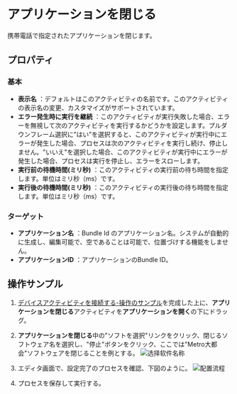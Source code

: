 # アプリケーションを閉じる
携帯電話で指定されたアプリケーションを閉じます。

## プロパティ

### 基本
- **表示名** ：デフォルトはこのアクティビティの名前です。このアクティビティの表示名の変更、カスタマイズがサポートされています。
- **エラー発生時に実行を継続** ：このアクティビティが実行失敗した場合、エラーを無視して次のアクティビティを実行するかどうかを設定します。プルダウンフレーム選択に"はい"を選択すると、このアクティビティが実行中にエラーが発生した場合、プロセスは次のアクティビティを実行し続け、停止しません。"いいえ"を選択した場合、このアクティビティが実行中にエラーが発生した場合、プロセスは実行を停止し、エラーをスローします。
- **実行前の待機時間(ミリ秒)** ：このアクティビティの実行前の待ち時間を指定します。単位はミリ秒（ms）です。
- **実行後の待機時間(ミリ秒)** ：このアクティビティの実行後の待ち時間を指定します。単位はミリ秒（ms）です。

### ターゲット

- **アプリケーション名** ：Bundle Id のアプリケーション名。システムが自動的に生成し、編集可能で、空であることは可能で、位置づけする機能をしません。
- **アプリケーションID** ：アプリケーションのBundle ID。

## 操作サンプル

1. [デバイスアクティビティを接続する-操作のサンプル](./MobileConnect.md)を完成した上に、**アプリケーションを閉じる**アクティビティを**アプリケーションを開く**の下にドラッグ。
2. **アプリケーションを閉じる**中の"ソフトを選択"リンクをクリック、閉じるソフトウェア名を選択し、"停止"ボタンをクリック、ここでは"Metro大都会"ソフトウェアを閉じることを例とする。
   ![选择软件名称](https://docimages.blob.core.chinacloudapi.cn/images/Activities/closeapp20201222.png)

3. エディタ画面で、設定完了のプロセスを確認、下図のように。
   ![配置流程](https://docimages.blob.core.chinacloudapi.cn/images/Activities/settingcloseapp20201222.png)

4. プロセスを保存して実行する。